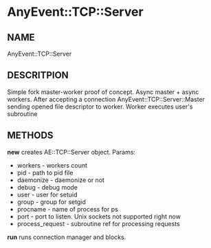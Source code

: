 # AnyEvent::TCP::Server

## NAME

AnyEvent::TCP::Server

## DESCRITPION

Simple fork master-worker proof of concept. Async master + async workers.
After accepting a connection AnyEvent::TCP::Server::Master sending opened file
descriptor to worker. Worker executes user's subroutine

## METHODS

**new** creates AE::TCP::Server object. Params:

 - workers \- workers count
 - pid \- path to pid file
 - daemonize \- daemonize or not
 - debug \- debug mode
 - user \- user for setuid
 - group \- group for setgid
 - procname \- name of process for ps
 - port \- port to listen. Unix sockets not supported right now
 - process\_request \- subroutine ref for processing requests

**run** runs connection manager and blocks.
